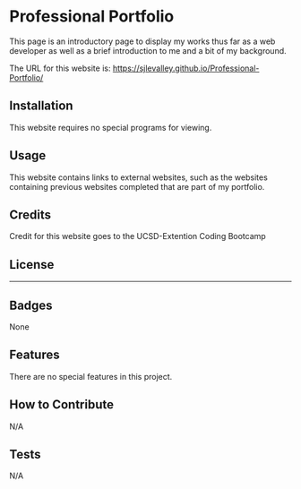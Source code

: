 # Professional Portfolio

This page is an introductory page to display my works thus far as a web developer as well as a brief
introduction to me and a bit of my background.

The URL for this website is: https://sjlevalley.github.io/Professional-Portfolio/

## Installation

This website requires no special programs for viewing.

## Usage

This website contains links to external websites, such as the websites containing previous websites completed that are part of my portfolio.

## Credits

Credit for this website goes to the UCSD-Extention Coding Bootcamp

## License

---

## Badges

None

## Features

There are no special features in this project.

## How to Contribute

N/A

## Tests

N/A
